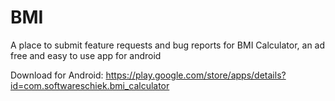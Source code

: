 # BMI
A place to submit feature requests and bug reports for BMI Calculator, an ad free and easy to use app for android

Download for Android:
https://play.google.com/store/apps/details?id=com.softwareschiek.bmi_calculator

